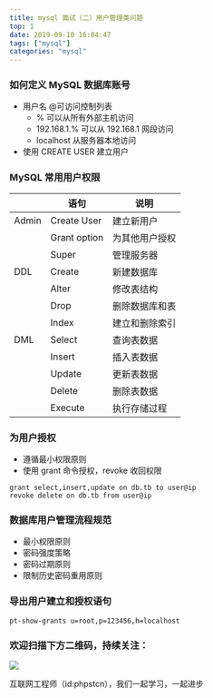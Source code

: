 ```yaml
---
title: mysql 面试（二）用户管理类问题
top: 1
date: 2019-09-10 16:04:47
tags: ["mysql"]
categories: "mysql"
---
```


### 如何定义 MySQL 数据库账号

* 用户名 @可访问控制列表
  + % 可以从所有外部主机访问
  + 192.168.1.% 可以从 192.168.1 网段访问
  + localhost 从服务器本地访问
* 使用 CREATE USER 建立用户

### MySQL 常用用户权限

||语句|说明|
|----|---- |-----|
|Admin|Create User|建立新用户
||Grant option|为其他用户授权
||Super|管理服务器
|DDL|Create|新建数据库
||Alter|修改表结构
||Drop|删除数据库和表
||Index|建立和删除索引
|DML|Select|查询表数据
||Insert|插入表数据
||Update|更新表数据
||Delete|删除表数据
||Execute|执行存储过程

### 为用户授权

* 遵循最小权限原则
* 使用 grant 命令授权，revoke 收回权限

``` 
grant select,insert,update on db.tb to user@ip
revoke delete on db.tb from user@ip
```

### 数据库用户管理流程规范

* 最小权限原则
* 密码强度策略
* 密码过期原则
* 限制历史密码重用原则

### 导出用户建立和授权语句

``` 
pt-show-grants u=root,p=123456,h=localhost
```

### 欢迎扫描下方二维码，持续关注：

![](http://ww1.sinaimg.cn/large/a616b9a4gy1g4xzv954a4j20760763yo.jpg)

互联网工程师（id:phpstcn），我们一起学习，一起进步
